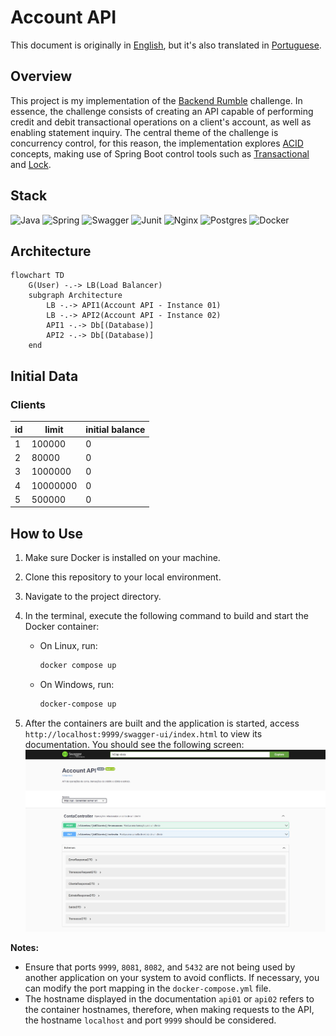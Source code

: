# Account API

This document is originally in [English](https://github.com/lucsalm/account-api/blob/main/README.md), but it's also translated in [Portuguese](https://github.com/lucsalm/account-api/blob/main/README-pt-BR.md).

## Overview

This project is my implementation of the [Backend Rumble](https://github.com/zanfranceschi/rinha-de-backend-2024-q1) challenge. In essence, the challenge consists of creating an API capable of performing credit and debit transactional operations on a client's account, as well as enabling statement inquiry. The central theme of the challenge is concurrency control, for this reason, the implementation explores [ACID](https://www.ibm.com/docs/en/cics-tx/11.1?topic=processing-acid-properties-transactions) concepts, making use of Spring Boot control tools such as [Transactional](https://docs.spring.io/spring-framework/docs/current/reference/html/data-access.html#transaction) and [Lock](https://docs.spring.io/spring-data/jpa/docs/current/reference/html/#locking).

## Stack
![Java](https://img.shields.io/badge/java-%23ED8B00.svg?style=for-the-badge&logo=openjdk&logoColor=white)
![Spring](https://img.shields.io/badge/Spring%20Boot-6DB33F.svg?style=for-the-badge&logo=Spring-Boot&logoColor=white)
![Swagger](https://img.shields.io/badge/Swagger-85EA2D.svg?style=for-the-badge&logo=Swagger&logoColor=black)
![Junit](https://img.shields.io/badge/JUnit5-25A162.svg?style=for-the-badge&logo=JUnit5&logoColor=white)
![Nginx](https://img.shields.io/badge/nginx-%23009639.svg?style=for-the-badge&logo=nginx&logoColor=white)
![Postgres](https://img.shields.io/badge/PostgreSQL-4169E1.svg?style=for-the-badge&logo=PostgreSQL&logoColor=white)
![Docker](https://img.shields.io/badge/Docker-2496ED.svg?style=for-the-badge&logo=Docker&logoColor=white)

## Architecture

```mermaid
flowchart TD
    G(User) -.-> LB(Load Balancer)
    subgraph Architecture
        LB -.-> API1(Account API - Instance 01)
        LB -.-> API2(Account API - Instance 02)
        API1 -.-> Db[(Database)]
        API2 -.-> Db[(Database)]
    end
```

## Initial Data

### Clients

| id | limit    | initial balance |
|----|----------|-----------------|
| 1  | 100000   | 0               |
| 2  | 80000    | 0               |
| 3  | 1000000  | 0               |
| 4  | 10000000 | 0               |
| 5  | 500000   | 0               |

## How to Use

1. Make sure Docker is installed on your machine.
2. Clone this repository to your local environment.
3. Navigate to the project directory.
4. In the terminal, execute the following command to build and start the Docker container:
    - On Linux, run:
        ```bash
        docker compose up
        ```

    - On Windows, run:
        ```bash
        docker-compose up
        ```

5. After the containers are built and the application is started, access `http://localhost:9999/swagger-ui/index.html` to view its documentation. You should see the following screen:![Dashboard de Otimização de Portfólio](https://raw.githubusercontent.com/lucsalm/account-api/main/swagger-screenshot.png)


**Notes:**
- Ensure that ports `9999`, `8081`, `8082`, and `5432` are not being used by another application on your system to avoid conflicts. If necessary, you can modify the port mapping in the `docker-compose.yml` file.
- The hostname displayed in the documentation `api01` or `api02` refers to the container hostnames, therefore, when making requests to the API, the hostname `localhost` and port `9999` should be considered.
